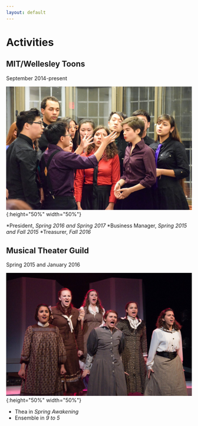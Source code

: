 ```yaml
---
layout: default
---
```


# Activities

## MIT/Wellesley Toons
September 2014-present

![](Toons.jpg){:height="50%" width="50%"}

*President, _Spring 2016 and Spring 2017_
*Business Manager, _Spring 2015 and Fall 2015_
*Treasurer, _Fall 2016_


## Musical Theater Guild
Spring 2015 and January 2016

![](SpringAwakening.jpg){:height="50%" width="50%"}
* Thea in _Spring Awakening_
* Ensemble in _9 to 5_